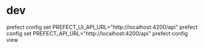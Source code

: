# dev
prefect config set PREFECT_UI_API_URL="http://localhost:4200/api"
prefect config set PREFECT_API_URL="http://localhost:4200/api"
prefect config view
